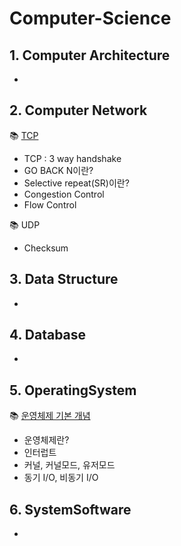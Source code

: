 # Computer-Science

## 1.  Computer Architecture
- 

## 2.  Computer Network
📚 [TCP](https://github.com/Na-gang99/Computer-Science/blob/main/computer%20network/TCP%20(Transmission%20Control%20Protocol).md)
- TCP : 3 way handshake
- GO BACK N이란?
- Selective repeat(SR)이란?
- Congestion Control
- Flow Control


📚 UDP
- Checksum
## 3.  Data Structure
- 

## 4.  Database
-

## 5.  OperatingSystem
📚 [운영체제 기본 개념](https://github.com/Na-gang99/Computer-Science/blob/main/operating%20system/%EC%9A%B4%EC%98%81%EC%B2%B4%EC%A0%9C%20%EA%B8%B0%EB%B3%B8%20%EA%B0%9C%EB%85%90.md)
- 운영체제란?
- 인터럽트
- 커널, 커널모드, 유저모드
- 동기 I/O, 비동기 I/O

## 6.  SystemSoftware
- 








